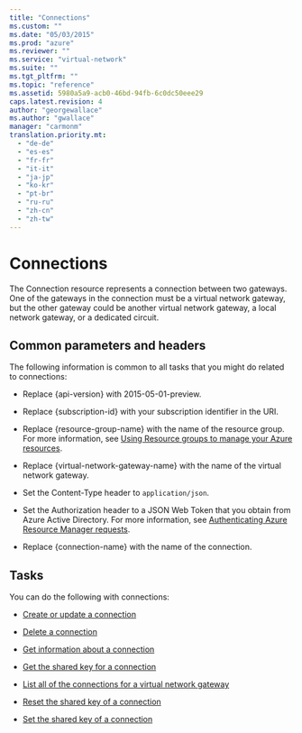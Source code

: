```yaml
---
title: "Connections"
ms.custom: ""
ms.date: "05/03/2015"
ms.prod: "azure"
ms.reviewer: ""
ms.service: "virtual-network"
ms.suite: ""
ms.tgt_pltfrm: ""
ms.topic: "reference"
ms.assetid: 5980a5a9-acb0-46bd-94fb-6c0dc50eee29
caps.latest.revision: 4
author: "georgewallace"
ms.author: "gwallace"
manager: "carmonm"
translation.priority.mt: 
  - "de-de"
  - "es-es"
  - "fr-fr"
  - "it-it"
  - "ja-jp"
  - "ko-kr"
  - "pt-br"
  - "ru-ru"
  - "zh-cn"
  - "zh-tw"
---
```

# Connections
The Connection resource represents a connection between two gateways. One of the gateways in the connection must be a virtual network gateway, but the other gateway could be another virtual network gateway, a local network gateway, or a dedicated circuit.  
  
## Common parameters and headers  
 The following information is common to all tasks that you might do related to connections:  
  
-   Replace {api-version} with 2015-05-01-preview.  
  
-   Replace {subscription-id} with your subscription identifier in the URI.  
  
-   Replace {resource-group-name} with the name of the resource group. For more information, see [Using Resource groups to manage your Azure resources](http://azure.microsoft.com/en-us/documentation/articles/azure-preview-portal-using-resource-groups/).  
  
-   Replace {virtual-network-gateway-name} with the name of the virtual network gateway.  
  
-   Set the Content-Type header to `application/json`.  
  
-   Set the Authorization header to a JSON Web Token that you obtain from Azure Active Directory. For more information, see [Authenticating Azure Resource Manager requests](../Topic/Authenticating%20Azure%20Resource%20Manager%20requests.md).  
  
-   Replace {connection-name} with the name of the connection.  
  
## Tasks  
 You can do the following with connections:  
  
-   [Create or update a connection](../NetworkGatewayREST/create-or-update-a-connection.md)  
  
-   [Delete a connection ](../NetworkGatewayREST/delete-a-connection .md)  
  
-   [Get information about a connection ](../NetworkGatewayREST/get-information-about-a-connection .md)  
  
-   [Get the shared key for a connection ](../NetworkGatewayREST/get-the-shared-key-for-a-connection .md)  
  
-   [List all of the connections for a virtual network gateway ](../NetworkGatewayREST/list-all-of-the-connections-for-a-virtual-network-gateway .md)  
  
-   [Reset the shared key of a connection ](../NetworkGatewayREST/reset-the-shared-key-of-a-connection .md)  
  
-   [Set the shared key of a connection ](../NetworkGatewayREST/set-the-shared-key-of-a-connection .md)